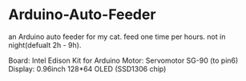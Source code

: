# Arduino-Auto-Feeder

an Arduino auto feeder for my cat.
feed one time per hours.
not in night(defualt 2h - 9h).

Board: Intel Edison Kit for Arduino
Motor: Servomotor SG-90 (to pin6)
Display: 0.96inch 128*64 OLED (SSD1306 chip)
